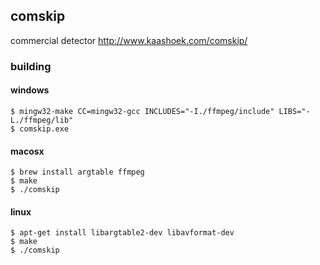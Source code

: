 ## comskip

commercial detector
http://www.kaashoek.com/comskip/

### building

#### windows

```
$ mingw32-make CC=mingw32-gcc INCLUDES="-I./ffmpeg/include" LIBS="-L./ffmpeg/lib"
$ comskip.exe
```

#### macosx

```
$ brew install argtable ffmpeg
$ make
$ ./comskip
```

#### linux

```
$ apt-get install libargtable2-dev libavformat-dev
$ make
$ ./comskip
```

